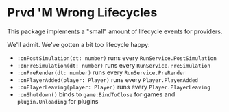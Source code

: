 # Prvd 'M Wrong Lifecycles

This package implements a "small" amount of lifecycle events for providers.

We'll admit. We've gotten a bit too lifecycle happy:

- `:onPostSimulation(dt: number)` runs every `RunService.PostSimulation`
- `:onPreSimulation(dt: number)` runs every `RunService.PreSimulation`
- `:onPreRender(dt: number)` runs every `RunService.PreRender`
- `:onPlayerAdded(player: Player)` runs every `Player.PlayerAdded`
- `:onPlayerLeaving(player: Player)` runs every `Player.PlayerLeaving`
- `:onShutdown()` binds to `game:BindToClose` for games and `plugin.Unloading` for plugins
